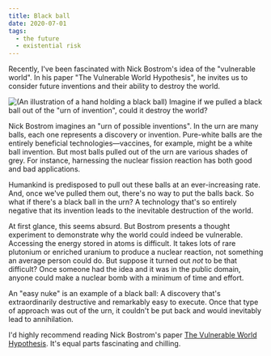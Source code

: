 ```yaml
---
title: Black ball
date: 2020-07-01
tags:
  - the future
  - existential risk
---
```

Recently, I've been fascinated with Nick Bostrom's idea of the "vulnerable world". In his paper "The Vulnerable World Hypothesis", he invites us to consider future inventions and their ability to destroy the world.

![(An illustration of a hand holding a black ball) Imagine if we pulled a black ball out of the "urn of invention", could it destroy the world?](black-ball.jpg)

Nick Bostrom imagines an "urn of possible inventions". In the urn are many balls, each one represents a discovery or invention.  Pure-white balls are the entirely beneficial technologies—vaccines, for example, might be a white ball invention. But most balls pulled out of the urn are various shades of grey. For instance, harnessing the nuclear fission reaction has both good and bad applications. 

Humankind is predisposed to pull out these balls at an ever-increasing rate. And, once we've pulled them out, there's no way to put the balls back. So what if there's a black ball in the urn? A technology that's so entirely negative that its invention leads to the inevitable destruction of the world. 

At first glance, this seems absurd. But Bostrom presents a thought experiment to demonstrate why the world could indeed be vulnerable. Accessing the energy stored in atoms is difficult. It takes lots of rare plutonium or enriched uranium to produce a nuclear reaction, not something an average person could do. But suppose it turned out *not* to be that difficult? Once someone had the idea and it was in the public domain, anyone could make a nuclear bomb with a minimum of time and effort. 

An "easy nuke" is an example of a black ball: A discovery that's extraordinarily destructive and remarkably easy to execute. Once that type of approach was out of the urn, it couldn't be put back and would inevitably lead to annihilation. 

I'd highly recommend reading Nick Bostrom's paper [The Vulnerable World Hypothesis](https://nickbostrom.com/papers/vulnerable.pdf). It's equal parts fascinating and chilling. 
